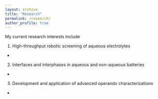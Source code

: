 ```yaml
---
layout: archive
title: "Research"
permalink: /research/
author_profile: true
---
```



My current research interests include
1. High-throughput robotic screening of aqueous electrolytes

* 

2. Interfaces and interphases in aqueous and non-aqueous batteries

* 

3. Development and application of advanced operando characterizations

* 
